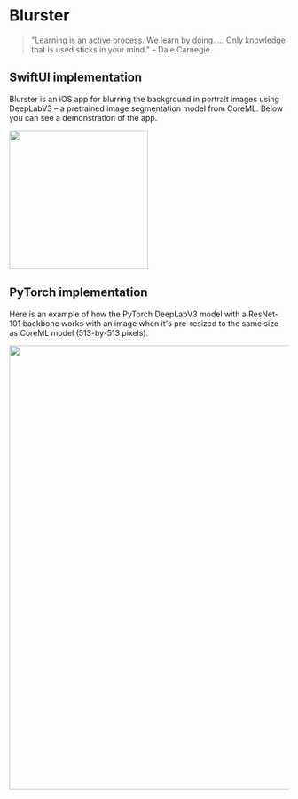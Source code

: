 # Blurster

> "Learning is an active process. We learn by doing. ... Only knowledge 
> that is used sticks in your mind." – Dale Carnegie.

## SwiftUI implementation

Blurster is an iOS app for blurring the background in portrait images 
using DeepLabV3 – a pretrained image segmentation model from CoreML. 
Below you can see a demonstration of the app.

<img src="/media/demo.gif" width="250"/>

## PyTorch implementation

Here is an example of how the PyTorch DeepLabV3 model with a ResNet-101 
backbone works with an image when it's pre-resized to the same size as 
CoreML model (513-by-513 pixels).

<img src="/media/demo_unite_pytorch.jpg" width="800"/>
